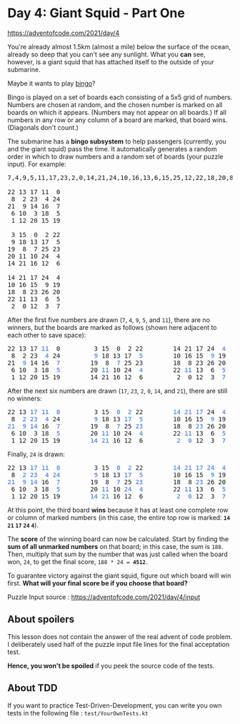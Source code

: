 # Day 4: Giant Squid - Part One

https://adventofcode.com/2021/day/4

You're already almost 1.5km (almost a mile) below the surface of the ocean, already so deep that you can't see any sunlight. 
What you **can** see, however, is a giant squid that has attached itself to the outside of your submarine.

Maybe it wants to play [bingo](https://en.wikipedia.org/wiki/Bingo_(American_version))?

Bingo is played on a set of boards each consisting of a 5x5 grid of numbers. 
Numbers are chosen at random, and the chosen number is marked on all boards on which it appears. 
(Numbers may not appear on all boards.) 
If all numbers in any row or any column of a board are marked, that board wins. (Diagonals don't count.)

The submarine has a **bingo subsystem** to help passengers (currently, you and the giant squid) pass the time. 
It automatically generates a random order in which to draw numbers and a random set of boards (your puzzle input). 
For example:

<style>pre strong{color:cornflowerblue}</style>

<pre>
7,4,9,5,11,17,23,2,0,14,21,24,10,16,13,6,15,25,12,22,18,20,8,19,3,26,1

22 13 17 11  0
 8  2 23  4 24
21  9 14 16  7
 6 10  3 18  5
 1 12 20 15 19

 3 15  0  2 22
 9 18 13 17  5
19  8  7 25 23
20 11 10 24  4
14 21 16 12  6

14 21 17 24  4
10 16 15  9 19
18  8 23 26 20
22 11 13  6  5
 2  0 12  3  7
</pre>

After the first five numbers are drawn (`7`, `4`, `9`, `5`, and `11`), there are no winners, but the boards are marked as follows (shown here adjacent to each other to save space):

<pre>
22 13 17 <strong>11</strong>  0         3 15  0  2 22        14 21 17 24  <strong>4</strong>
 8  2 23  <strong>4</strong> 24         <strong>9</strong> 18 13 17  <strong>5</strong>        10 16 15  <strong>9</strong> 19
21  <strong>9</strong> 14 16  <strong>7</strong>        19  8  <strong>7</strong> 25 23        18  8 23 26 20
 6 10  3 18  <strong>5</strong>        20 <strong>11</strong> 10 24  <strong>4</strong>        22 <strong>11</strong> 13  6  <strong>5</strong>
 1 12 20 15 19        14 21 16 12  6         2  0 12  3  <strong>7</strong>
</pre>

After the next six numbers are drawn (`17`, `23`, `2`, `0`, `14`, and `21`), there are still no winners:

<pre>
22 13 <strong>17</strong> <strong>11</strong>  <strong>0</strong>         3 15  <strong>0</strong>  <strong>2</strong> 22        <strong>14</strong> <strong>21</strong> <strong>17</strong> 24  <strong>4</strong>
 8  <strong>2</strong> <strong>23</strong>  <strong>4</strong> 24         <strong>9</strong> 18 13 <strong>17</strong>  <strong>5</strong>        10 16 15  <strong>9</strong> 19
<strong>21</strong>  <strong>9</strong> <strong>14</strong> 16  <strong>7</strong>        19  8  <strong>7</strong> 25 <strong>23</strong>        18  8 <strong>23</strong> 26 20
 6 10  3 18  <strong>5</strong>        20 <strong>11</strong> 10 24  <strong>4</strong>        22 <strong>11</strong> 13  6  <strong>5</strong>
 1 12 20 15 19        <strong>14</strong> <strong>21</strong> 16 12  6         <strong>2</strong>  <strong>0</strong> 12  3  <strong>7</strong>
</pre>

Finally, `24` is drawn:

<pre>
22 13 <strong>17</strong> <strong>11</strong>  <strong>0</strong>         3 15  <strong>0</strong>  <strong>2</strong> 22        <strong>14</strong> <strong>21</strong> <strong>17</strong> <strong>24</strong>  <strong>4</strong>
 8  <strong>2</strong> <strong>23</strong>  <strong>4</strong> <strong>24</strong>         <strong>9</strong> 18 13 <strong>17</strong>  <strong>5</strong>        10 16 15  <strong>9</strong> 19
<strong>21</strong>  <strong>9</strong> <strong>14</strong> 16  <strong>7</strong>        19  8  <strong>7</strong> 25 <strong>23</strong>        18  8 <strong>23</strong> 26 20
 6 10  3 18  <strong>5</strong>        20 <strong>11</strong> 10 <strong>24</strong>  <strong>4</strong>        22 <strong>11</strong> 13  6  <strong>5</strong>
 1 12 20 15 19        <strong>14</strong> <strong>21</strong> 16 12  6         <strong>2</strong>  <strong>0</strong> 12  3  <strong>7</strong>
</pre>

At this point, the third board **wins** because it has at least one complete row or column of marked numbers (in this case, the entire top row is marked: **`14` `21` `17` `24` `4`**).

The **score** of the winning board can now be calculated. 
Start by finding the **sum of all unmarked numbers** on that board; in this case, the sum is `188`. 
Then, multiply that sum by the number that was just called when the board won, `24`, to get the final score, `188 * 24 = `**`4512`**.

To guarantee victory against the giant squid, figure out which board will win first. 
**What will your final score be if you choose that board?**

Puzzle Input source : https://adventofcode.com/2021/day/4/input

## About spoilers

This lesson does not contain the answer of the real advent of code problem.
I deliberately used half of the puzzle input file lines for the final acceptation test.

**Hence, you won't be spoiled** if you peek the source code of the tests.

## About TDD

If you want to practice Test-Driven-Development, you can write you own tests in the following file : `test/YourOwnTests.kt`